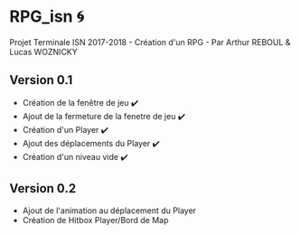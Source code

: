 # RPG_isn  :cyclone:
Projet Terminale ISN 2017-2018 - Création d'un RPG - Par Arthur REBOUL & Lucas WOZNICKY
## Version 0.1
- Création de la fenêtre de jeu  :heavy_check_mark:
- Ajout de la fermeture de la fenetre de jeu  :heavy_check_mark:
- Création d'un Player  :heavy_check_mark:
- Ajout des déplacements du Player  :heavy_check_mark:
- Création d'un niveau vide  :heavy_check_mark:
## Version 0.2
- Ajout de l'animation au déplacement du Player
- Création de Hitbox Player/Bord de Map
